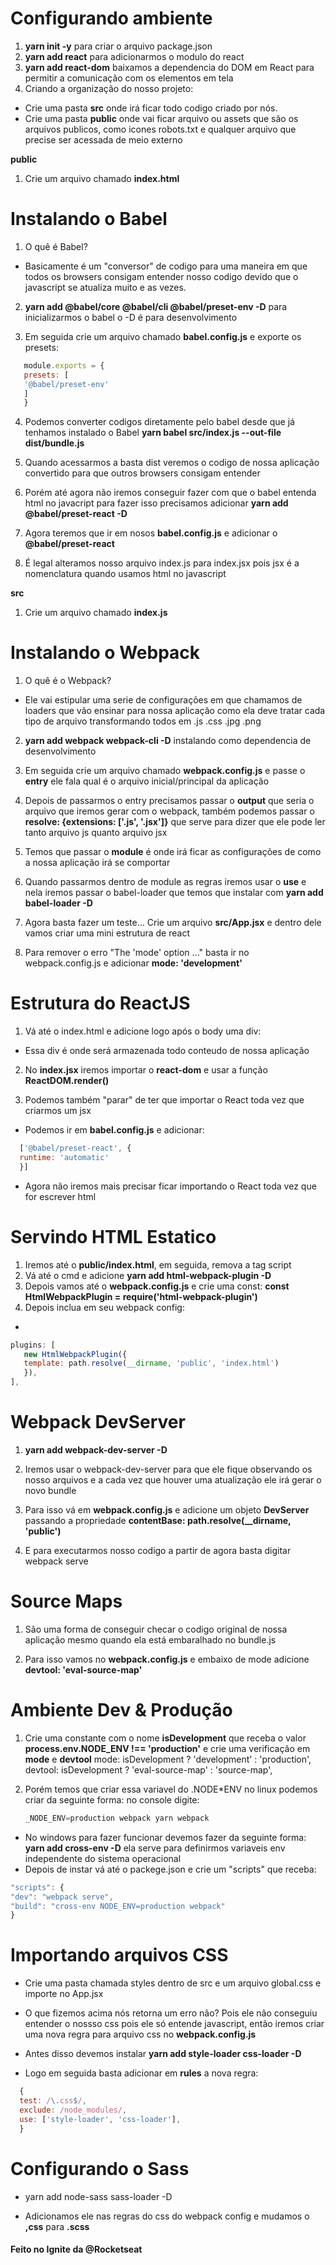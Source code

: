 # Configurando ambiente

1. **yarn init -y** para criar o arquivo package.json
2. **yarn add react** para adicionarmos o modulo do react
3. **yarn add react-dom** baixamos a dependencia do DOM em React para permitir a comunicação com os elementos em tela
4. Criando a organização do nosso projeto:

- Crie uma pasta **src** onde irá ficar todo codigo criado por nós.
- Crie uma pasta **public** onde vai ficar arquivo ou assets que são os arquivos publicos, como icones
  robots.txt e qualquer arquivo que precise ser acessada de meio externo

**public**

1. Crie um arquivo chamado **index.html**

# Instalando o Babel

1. O quê é Babel?

- Basicamente é um "conversor" de codigo para uma maneira em que todos os browsers consigam entender nosso codigo devido que o javascript se atualiza muito e as vezes.

2. **yarn add @babel/core @babel/cli @babel/preset-env -D** para inicializarmos o babel o -D é para desenvolvimento

3. Em seguida crie um arquivo chamado **babel.config.js** e exporte os presets:

~~~javascript
   module.exports = {
   presets: [
   '@babel/preset-env'
   ]
   }
~~~

4. Podemos converter codigos diretamente pelo babel desde que já tenhamos instalado o Babel
   **yarn babel src/index.js --out-file dist/bundle.js**

5. Quando acessarmos a basta dist veremos o codigo de nossa aplicação convertido para que outros
   browsers consigam entender

6. Porém até agora não iremos conseguir fazer com que o babel entenda html no javacript
   para fazer isso precisamos adicionar **yarn add @babel/preset-react -D**

7. Agora teremos que ir em nosos **babel.config.js** e adicionar o **@babel/preset-react**

8. É legal alteramos nosso arquivo index.js para index.jsx pois jsx é a nomenclatura quando usamos html no javascript

**src**

1. Crie um arquivo chamado **index.js**

# Instalando o Webpack

1. O quê é o Webpack?

- Ele vai estipular uma serie de configurações em que chamamos de loaders que vão ensinar para nossa aplicação como ela deve tratar cada tipo de arquivo transformando todos em .js .css .jpg .png

2. **yarn add webpack webpack-cli -D** instalando como dependencia de desenvolvimento

3. Em seguida crie um arquivo chamado **webpack.config.js** e passe o **entry** ele fala qual é o arquivo inicial/principal da aplicação

4. Depois de passarmos o entry precisamos passar o **output** que seria o arquivo que iremos gerar com o webpack, também podemos passar o **resolve: {extensions: ['.js', '.jsx']}** que serve para dizer que ele pode ler tanto arquivo js quanto arquivo jsx

5. Temos que passar o **module** é onde irá ficar as configurações de como a nossa aplicação irá se comportar

6. Quando passarmos dentro de module as regras iremos usar o **use** e nela iremos passar o babel-loader
   que temos que instalar com **yarn add babel-loader -D**

7. Agora basta fazer um teste... Crie um arquivo **src/App.jsx** e dentro dele vamos criar uma mini estrutura de react

8. Para remover o erro "The 'mode' option ..." basta ir no webpack.config.js e adicionar **mode: 'development'**

# Estrutura do ReactJS

1. Vá até o index.html e adicione logo após o body uma div: <div id="root"></div>

- Essa div é onde será armazenada todo conteudo de nossa aplicação

2. No **index.jsx** iremos importar o **react-dom** e usar a função **ReactDOM.render()**

3. Podemos também "parar" de ter que importar o React toda vez que criarmos um jsx

- Podemos ir em **babel.config.js** e adicionar:

~~~javascript
  ['@babel/preset-react', {
  runtime: 'automatic'
  }]
~~~

- Agora não iremos mais precisar ficar importando o React toda vez que for escrever html

# Servindo HTML Estatico

1. Iremos até o **public/index.html**, em seguida, remova a tag script
2. Vá até o cmd e adicione **yarn add html-webpack-plugin -D**
3. Depois vamos até o **webpack.config.js** e crie uma const: **const HtmlWebpackPlugin = require('html-webpack-plugin')**
4. Depois inclua em seu webpack config:

- 
~~~javascript
plugins: [
   new HtmlWebpackPlugin({
   template: path.resolve(__dirname, 'public', 'index.html')
   }),
],
~~~

# Webpack DevServer

1. **yarn add webpack-dev-server -D**

2. Iremos usar o webpack-dev-server para que ele fique observando os nosso arquivos e a cada vez que houver uma atualização ele irá gerar o novo bundle

3. Para isso vá em **webpack.config.js** e adicione um objeto **DevServer** passando a propriedade **contentBase: path.resolve(\_\_dirname, 'public')**

4. E para executarmos nosso codigo a partir de agora basta digitar webpack serve

# Source Maps

1. São uma forma de conseguir checar o codigo original de nossa aplicação mesmo quando ela está embaralhado no bundle.js

2. Para isso vamos no **webpack.config.js** e embaixo de mode adicione **devtool: 'eval-source-map'**

# Ambiente Dev & Produção

1. Crie uma constante com o nome **isDevelopment** que receba o valor  
   **process.env.NODE_ENV !== 'production'** e crie uma verificação em **mode** e **devtool**
   mode: isDevelopment ? 'development' : 'production',
   devtool: isDevelopment ? 'eval-source-map' : 'source-map',

2. Porém temos que criar essa variavel do .NODE*ENV no linux podemos criar da seguinte forma:
   no console digite: 

   ~~~javascript
   _NODE_ENV=production webpack yarn webpack
   ~~~

- No windows para fazer funcionar devemos fazer da seguinte forma:
  **yarn add cross-env -D** ela serve para definirmos variaveis env independente do sistema operacional
- Depois de instar vá até o packege.json e crie um "scripts" que receba:

~~~javascript
"scripts": {
"dev": "webpack serve",
"build": "cross-env NODE_ENV=production webpack"
}
~~~

# Importando arquivos CSS

- Crie uma pasta chamada styles dentro de src e um arquivo global.css e importe no App.jsx

- O que fizemos acima nós retorna um erro não? Pois ele não conseguiu entender o nossso css pois ele só entende javascript, então iremos criar uma nova regra para arquivo css no **webpack.config.js**

- Antes disso devemos instalar **yarn add style-loader css-loader -D**

- Logo em seguida basta adicionar em **rules** a nova regra:

~~~javascript
  {
  test: /\.css$/,
  exclude: /node_modules/,
  use: ['style-loader', 'css-loader'],
  }
~~~

# Configurando o Sass
- yarn add node-sass sass-loader -D 

- Adicionamos ele nas regras do css do webpack config  e mudamos o **,css** para **.scss**



<h4>Feito no Ignite da @Rocketseat </h4>